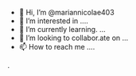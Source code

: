 - 👋 Hi, I’m @mariannicolae403
- 👀 I’m interested in ....
- 🌱 I’m currently learning. ...
- 💞️ I’m looking to collabor.ate on ...
- 📫 How to reach me ....

<!---
mariannicolae403/mariannicolae403 is a ✨ special ✨ repository because its `README.md` (this file) appears on your GitHub profile.
You can click the Preview link to take a look at your changes.
--->
.
